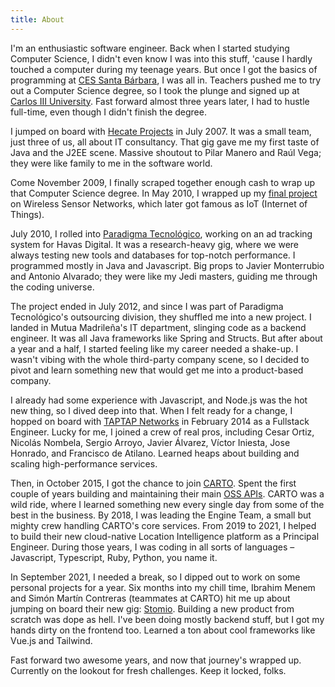 ```yaml
---
title: About
---
```


I'm an enthusiastic software engineer. Back when I started studying Computer
Science, I didn't even know I was into this stuff, 'cause I hardly touched a
computer during my teenage years. But once I got the basics of programming at
[CES Santa Bárbara](https://www.centrosantabarbara.es/), I was all in. Teachers
pushed me to try out a Computer Science degree, so I took the plunge and signed
up at [Carlos III University](https://www.uc3m.es/). Fast forward almost three
years later, I had to hustle full-time, even though I didn't finish the degree.

I jumped on board with
[Hecate Projects](https://www.linkedin.com/company/h-cate-proyectos-s-l-/) in
July 2007. It was a small team, just three of us, all about IT consultancy. That
gig gave me my first taste of Java and the J2EE scene. Massive shoutout to Pilar
Manero and Raúl Vega; they were like family to me in the software world.

Come November 2009, I finally scraped together enough cash to wrap up that
Computer Science degree. In May 2010, I wrapped up my
[final project](https://e-archivo.uc3m.es/handle/10016/10654) on Wireless Sensor
Networks, which later got famous as IoT (Internet of Things).

July 2010, I rolled into
[Paradigma Tecnológico](https://www.paradigmadigital.com/), working on an ad
tracking system for Havas Digital. It was a research-heavy gig, where we were
always testing new tools and databases for top-notch performance. I programmed
mostly in Java and Javascript. Big props to Javier Monterrubio and Antonio
Alvarado; they were like my Jedi masters, guiding me through the coding
universe.

The project ended in July 2012, and since I was part of Paradigma Tecnológico's
outsourcing division, they shuffled me into a new project. I landed in Mutua
Madrileña's IT department, slinging code as a backend engineer. It was all Java
frameworks like Spring and Structs. But after about a year and a half, I started
feeling like my career needed a shake-up. I wasn't vibing with the whole
third-party company scene, so I decided to pivot and learn something new that
would get me into a product-based company.

I already had some experience with Javascript, and Node.js was the hot new
thing, so I dived deep into that. When I felt ready for a change, I hopped on
board with [TAPTAP Networks](https://www.taptapnetworks.com/) in February 2014
as a Fullstack Engineer. Lucky for me, I joined a crew of real pros, including
Cesar Ortiz, Nicolás Nombela, Sergio Arroyo, Javier Álvarez, Víctor Iniesta,
Jose Honrado, and Francisco de Atilano. Learned heaps about building and scaling
high-performance services.

Then, in October 2015, I got the chance to join [CARTO](https://carto.com/).
Spent the first couple of years building and maintaining their main
[OSS APIs](https://github.com/CartoDB). CARTO was a wild ride, where I learned
something new every single day from some of the best in the business. By 2018, I
was leading the Engine Team, a small but mighty crew handling CARTO's core
services. From 2019 to 2021, I helped to build their new cloud-native Location
Intelligence platform as a Principal Engineer. During those years, I was coding
in all sorts of languages – Javascript, Typescript, Ruby, Python, you name it.

In September 2021, I needed a break, so I dipped out to work on some personal
projects for a year. Six months into my chill time, Ibrahim Menem and Simón
Martín Contreras (teammates at CARTO) hit me up about jumping on board their new
gig: [Stomio](https://stomio.io/). Building a new product from scratch was dope
as hell. I've been doing mostly backend stuff, but I got my hands dirty on the
frontend too. Learned a ton about cool frameworks like Vue.js and Tailwind.

Fast forward two awesome years, and now that journey's wrapped up. Currently on
the lookout for fresh challenges. Keep it locked, folks.
